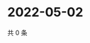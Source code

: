 # 2022-05-02

共 0 条

<!-- BEGIN WEIBO -->
<!-- 最后更新时间 Mon May 02 2022 22:15:12 GMT+0800 (China Standard Time) -->

<!-- END WEIBO -->
